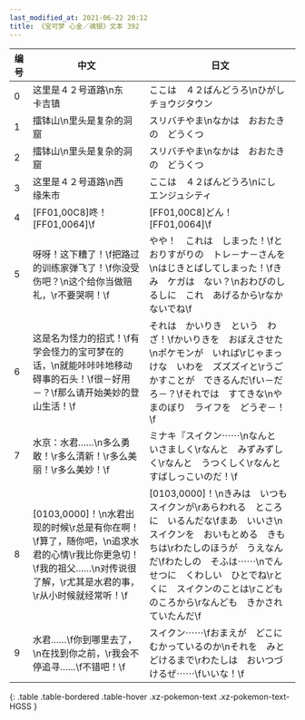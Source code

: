 ```yaml
---
last_modified_at: 2021-06-22 20:12
title: 《宝可梦 心金／魂银》文本 392
---
```

| 编号 | 中文 | 日文 |
| ---- | ---- | ---- |
| 0 | 这里是４２号道路\n东　卡吉镇 | ここは　４２ばんどうろ\nひがし　チョウジタウン |
| 1 | 擂钵山\n里头是复杂的洞窟 | スリバチやま\nなかは　おおたきの　どうくつ |
| 2 | 擂钵山\n里头是复杂的洞窟 | スリバチやま\nなかは　おおたきの　どうくつ |
| 3 | 这里是４２号道路\n西　缘朱市 | ここは　４２ばんどうろ\nにし　エンジュシティ |
| 4 | [FF01,00C8]咚！[FF01,0064]\f | [FF01,00C8]どん！[FF01,0064]\f |
| 5 | 呀呀！这下糟了！\f把路过的训练家弹飞了！\f你没受伤吧？\n这个给你当做赔礼，\r不要哭啊！\f | やや！　これは　しまった！\fとおりすがりの　トレ－ナ－さんを\nはじきとばしてしまった！\fきみ　ケガは　ない？\nおわびのしるしに　これ　あげるから\rなかないでね\f |
| 6 | 这是名为怪力的招式！\f有学会怪力的宝可梦在的话，\n就能咔咔咔地移动碍事的石头！\f很－好用－？\f那么请开始美妙的登山生活！\f | それは　かいりき　という　わざ！\fかいりきを　おぼえさせた\nポケモンが　いれば\rじゃまっけな　いわを　ズズズイと\rうごかすことが　できるんだ\fい－だろ－？\fそれでは　すてきな\nやまのぼり　ライフを　どうぞ－！\f |
| 7 | 水京：水君……\n多么勇敢！\r多么清新！\r多么美丽！\r多么美妙！\f | ミナキ『スイクン⋯⋯\nなんと　いさましく\rなんと　みずみずしく\rなんと　うつくしく\rなんと　すばしっこいのだ！\f |
| 8 | [0103,0000]！\n水君出现的时候\r总是有你在啊！\f算了，随你吧，\n追求水君的心情\r我比你更急切！\f我的祖父……\n对传说很了解，\r尤其是水君的事，\r从小时候就经常听！\f | [0103,0000]！\nきみは　いつも　スイクンが\rあらわれる　ところに　いるんだな\fまあ　いいさ\nスイクンを　おいもとめる　きもちは\rわたしのほうが　うえなんだ\fわたしの　そふは⋯⋯\nでんせつに　くわしい　ひとでね\rとくに　スイクンのことは\rこどものころから\rなんども　きかされていたんだ\f |
| 9 | 水君……\f你到哪里去了，\n在找到你之前，\r我会不停追寻……\f不错吧！\f | スイクン⋯⋯\fおまえが　どこに　むかっているのか\nそれを　みとどけるまで\rわたしは　おいつづけるぜ⋯⋯\fいいな！\f |
{: .table .table-bordered .table-hover .xz-pokemon-text .xz-pokemon-text-HGSS }